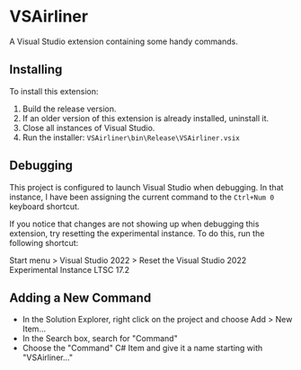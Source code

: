 # VSAirliner

A Visual Studio extension containing some handy commands.

## Installing

To install this extension:

1. Build the release version.
2. If an older version of this extension is already installed, uninstall it.
3. Close all instances of Visual Studio.
4. Run the installer: `VSAirliner\bin\Release\VSAirliner.vsix`

## Debugging

This project is configured to launch Visual Studio when debugging.  In that
instance, I have been assigning the current command to the `Ctrl+Num 0` keyboard
shortcut.

If you notice that changes are not showing up when debugging this extension,
try resetting the experimental instance.  To do this, run the following shortcut:

Start menu > Visual Studio 2022 > Reset the Visual Studio 2022 Experimental Instance LTSC 17.2

## Adding a New Command

- In the Solution Explorer, right click on the project and choose Add > New Item...
- In the Search box, search for "Command"
- Choose the "Command" C# Item and give it a name starting with "VSAirliner..."
